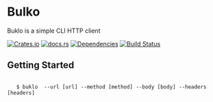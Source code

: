 # Bulko
 Buklo is a simple CLI HTTP client


[![Crates.io][crates-badge]][crates-url]
[![docs.rs][docs-badge]][docs-url]
[![Dependencies][dependencies-badge]][dependencies-url]
[![Build Status][actions-badge]][actions-url]



 ## Getting Started

 ``` shell

    $ buklo  --url [url] --method [method] --body [body] --headers [headers]

```


[crates.io-badge]: https://img.shields.io/crates/v/buklo?style=flat-square

[crates-badge]: https://img.shields.io/crates/v/buklo.svg
[crates-url]: https://crates.io/crates/buklo
[actions-badge]: https://github.com/ghishadow/buklo/workflows/ci/badge.svg
[actions-url]: https://github.com/ghishadow/buklo/actions/workflows/release.yml?query=branch%3Amain
[docs-badge]: https://img.shields.io/docsrs/buklo.svg
[docs-url]: https://docs.rs/buklo
[dependencies-badge]: https://img.shields.io/librariesio/release/cargo/buklo.svg
[dependencies-url]: https://crates.io/crates/buklo/dependencies